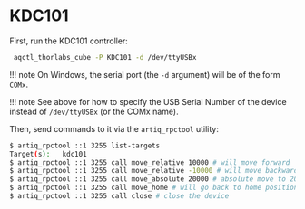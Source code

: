# KDC101

First, run the KDC101 controller:

```sh
 aqctl_thorlabs_cube -P KDC101 -d /dev/ttyUSBx
```

!!! note
On Windows, the serial port (the `-d` argument) will be of the form `COMx`.

!!! note
See above for how to specify the USB Serial Number of the device instead of `/dev/ttyUSBx` (or the COMx name).

Then, send commands to it via the `artiq_rpctool` utility:

```sh
$ artiq_rpctool ::1 3255 list-targets
Target(s):   kdc101
$ artiq_rpctool ::1 3255 call move_relative 10000 # will move forward
$ artiq_rpctool ::1 3255 call move_relative -10000 # will move backward
$ artiq_rpctool ::1 3255 call move_absolute 20000 # absolute move to 20000
$ artiq_rpctool ::1 3255 call move_home # will go back to home position
$ artiq_rpctool ::1 3255 call close # close the device
```
